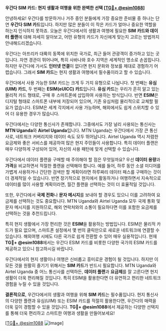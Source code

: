 **우간다 SIM 카드: 현지 생활과 여행을 위한 완벽한 선택 [[TG💪+ @esim1088](https://t.me/s/esim1088)]**

안녕하세요! 우간다를 방문하거나 거주 중인 분들에게 가장 중요한 준비물 중 하나는 단연 **우간다 SIM 카드**입니다. 하지만 많은 분들이 이 작은 카드가 얼마나 중요한 역할을 하는지 인식하지 못하죠. 오늘은 우간다에서의 생활과 여행에 필요한 **SIM 카드와 데이터 플랜**에 대해 자세히 알아보고, 어떤 유형의 카드가 자신에게 맞는지 고르는 방법까지 안내해드리겠습니다.

우간다는 아프리카 대륙의 동쪽에 위치한 국가로, 최근 들어 관광객이 증가하고 있는 곳입니다. 자연 경관이 뛰어나며, 특히 사바나와 호수 지역은 세계적인 명소로 손꼽힙니다. 하지만 우간다에 가서도 **인터넷 연결**이 없다면 현지 문화와 정보를 제대로 경험하기 어렵습니다. 그래서 **SIM 카드**는 현지 생활과 여행에서 필수품이라고 할 수 있습니다.

우간다에서 사용 가능한 SIM 카드는 크게 두 가지 유형으로 나뉩니다. 첫 번째는 **유심(UIM) 카드**, 두 번째는 **ESIM(eUICC) 카드**입니다. **유심 카드**는 우리가 흔히 알고 있는 물리적 카드 형태로, 구매 후 스마트폰에 삽입하여 사용하는 방식입니다. 반면 **ESIM**은 디지털 형태로 스마트폰 내부에 저장되어 있으며, 기존 유심처럼 물리적으로 교체할 필요가 없습니다. ESIM은 세계 각지에서 사용 가능하며, 해외에서도 쉽게 스위치할 수 있어 더 유용한 경우가 많습니다.

우간다에서는 다양한 통신사가 존재합니다. 그중에서도 가장 널리 사용되는 통신사는 **MTN Uganda**와 **Airtel Uganda**입니다. MTN Uganda는 우간다에서 가장 큰 통신사로, 네트워크 커버리지와 데이터 속도 모두 뛰어납니다. Airtel Uganda 역시 저렴한 요금제와 좋은 서비스를 제공하여 많은 현지 주민들이 사용합니다. 특히 데이터 플랜은 매우 다양하게 구성되어 있어, 자신의 사용 패턴에 맞게 선택할 수 있습니다.

우간다에서 데이터 플랜을 구매할 때 주의해야 할 점은 무엇일까요? 우선 **데이터 용량**과 **가격**을 비교하면서 적절한 플랜을 선택해야 합니다. 예를 들어, 하루 동안 소셜 미디어를 가볍게 사용하거나 간단한 검색만 할 계획이라면 하루짜리 데이터 패스를 구매하는 것이 더 경제적일 수 있습니다. 반면 장기적으로 현지에서 활동하거나 여행하면서 지속적으로 데이터를 많이 사용할 계획이라면, 월간 플랜을 선택하는 것이 더 효율적일 것입니다.

또한, 우간다에서 **국제 전화**나 **문자 메시지**를 보내야 할 경우도 있으니 이를 고려하여 요금제를 선택하는 것도 중요합니다. MTN Uganda와 Airtel Uganda 모두 국제 통화 및 문자 메시지를 지원하므로, 해외 연락처와의 소통이 필요하다면 이를 포함한 요금제를 선택하는 것을 추천드립니다.

특히 현지 생활에서 가장 편리한 것은 **ESIM**을 활용하는 방법입니다. ESIM은 물리적 카드가 필요 없으며, 스마트폰 설정에서 몇 번의 클릭만으로 새로운 네트워크에 연결할 수 있습니다. 해외여행 시에도 다른 국가로 쉽게 전환할 수 있어 매우 실용적입니다. 현재 **TG💪+ @esim1088**에서는 우간다 ESIM 카드를 비롯한 다양한 국가의 ESIM 카드를 제공하고 있으니 참고하시길 바랍니다.

우간다에서의 현지 생활이나 여행은 신비롭고 흥미로운 경험이 될 것입니다. 하지만 이 모든 것을 원활히 즐기기 위해서는 **SIM 카드**가 반드시 필요합니다. MTN Uganda와 Airtel Uganda 중 어느 통신사를 선택하든, **데이터 플랜**과 **요금제**를 잘 고른다면 현지 생활이 더욱 편리해질 것입니다. 특히 ESIM을 활용한다면 더 유연하고 편리한 네트워크 경험을 누릴 수 있을 것입니다.

**결론적으로**, 우간다에서의 생활과 여행을 위해 **SIM 카드**는 필수품입니다. 현지 통신사의 다양한 플랜과 유심(UIM) 또는 ESIM 카드를 적절히 활용한다면, 우간다의 매력을 더욱 깊이 경험할 수 있을 것입니다. **TG💪+ @esim1088**에서 제공하는 다양한 선택지를 통해 더욱 편리하고 스마트한 여행과 생활을 만들어보세요!

[[TG💪+ @esim1088](https://t.me/s/esim1088) ![Image](https://i.postimg.cc/Y0z9fWf4/image.png)]